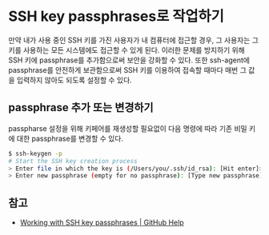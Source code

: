# SSH key passphrases로 작업하기

만약 내가 사용 중인 SSH 키를 가진 사용자가 내 컴퓨터에 접근할 경우, 그 사용자는 그 키를 사용하는 모든 시스템에도 접근할 수 있게 된다. 이러한 문제를 방지하기 위해 SSH 키에 passphrase를 추가함으로써 보안을 강화할 수 있다. 또한 ssh-agent에 passphrase를 안전하게 보관함으로써 SSH 키를 이용하여 접속할 때마다 매번 그 값을 입력하지 않아도 되도록 설정할 수 있다.

## passphrase 추가 또는 변경하기

passpharse 설정을 위해 키페어를 재생성할 필요없이 다음 명령에 따라 기존 비밀 키에 대한 passphrase를 변경할 수 있다.

```bash
$ ssh-keygen -p
# Start the SSH key creation process
> Enter file in which the key is (/Users/you/.ssh/id_rsa): [Hit enter]> Key has comment '/Users/you/.ssh/id_rsa'
> Enter new passphrase (empty for no passphrase): [Type new passphrase]> Enter same passphrase again: [One more time for luck]> Your identification has been saved with the new passphrase.
```

## 참고

* [Working with SSH key passphrases | GitHub Help](https://help.github.com/en/github/authenticating-to-github/working-with-ssh-key-passphrases)
